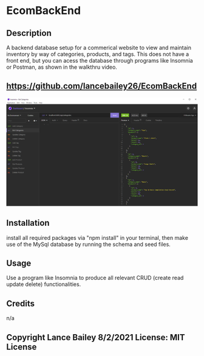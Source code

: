 # EcomBackEnd

## Description

A backend database setup for a commerical website to view and maintain inventory by way of categories, products, and tags. This does not have a front end, but you can acess the database through programs like Insomnia or Postman, as shown in the walkthru video.
    
## https://github.com/lancebailey26/EcomBackEnd

![Screenshot](./assets/screenshot.png)

## Installation

install all required packages via "npm install" in your terminal, then make use of the MySql database by running the schema and seed files.

## Usage

Use a program like Insomnia to produce all relevant CRUD (create read update delete) functionalities.

## Credits

n/a

## Copyright Lance Bailey 8/2/2021 License: MIT License
